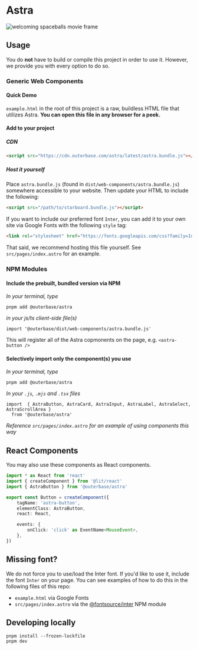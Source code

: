 # Astra

![welcoming spaceballs movie frame](https://static1.moviewebimages.com/wordpress/wp-content/uploads/article/8obJdqaaq4cDIkAFJqnL6NpwmemElk.jpg?q=50&fit=contain&w=1140&h=&dpr=1.5)

## Usage

You do **not** have to build or compile this project in order to use it.
However, we provide you with every option to do so.

### Generic Web Components

#### Quick Demo

`example.html` in the root of this project is a raw, buildless HTML file that utilizes Astra. **You can open this file in any browser for a peek.**

#### Add to your project

##### CDN

```html
<script src="https://cdn.outerbase.com/astra/latest/astra.bundle.js"></script>
```

##### Host it yourself

Place `astra.bundle.js` (found in `dist/web-components/astra.bundle.js`) somewhere accessible to your website. Then update your HTML to include the following:

```html
<script src="/path/to/starboard.bundle.js"></script>
```

If you want to include our preferred font `Inter`, you can add it to your own site via Google Fonts with the following `style` tag:

```html
<link rel="stylesheet" href="https://fonts.googleapis.com/css?family=Inter:400,500,600,700&display=swap" />
```

That said, we recommend hosting this file yourself. See `src/pages/index.astro` for an example.

### NPM Modules

#### Include the prebuilt, bundled version via NPM

_In your terminal, type_

```
pnpm add @outerbase/astra
```

_in your js/ts client-side file(s)_

```
import '@outerbase/dist/web-components/astra.bundle.js'
```

This will register all of the Astra copmonents on the page, e.g. `<astra-button />`

#### Selectively import only the component(s) you use

_In your terminal, type_

```
pnpm add @outerbase/astra
```

_In your `.js`, `.mjs` and `.tsx` files_

```
import  { AstraButton, AstraCard, AstraInput, AstraLabel, AstraSelect, AstraScrollArea }
  from '@outerbase/astra'
```

_Reference `src/pages/index.astro` for an example of using components this way_

## React Components

You may also use these components as React components.

```ts
import * as React from 'react'
import { createComponent } from '@lit/react'
import { AstraButton } from '@outerbase/astra'

export const Button = createComponent({
    tagName: 'astra-button',
    elementClass: AstraButton,
    react: React,

    events: {
        onClick: 'click' as EventName<MouseEvent>,
    },
})
```

## Missing font?

We do not force you to use/load the Inter font. If you'd like to use it, include the font `Inter` on your page. You can see examples of how to do this in the following files of this repo:

-   `example.html` via Google Fonts
-   `src/pages/index.astro` via the [@fontsource/inter](https://www.npmjs.com/package/@fontsource/inter) NPM module

## Developing locally

```
pnpm install --frozen-lockfile
pnpm dev
```
